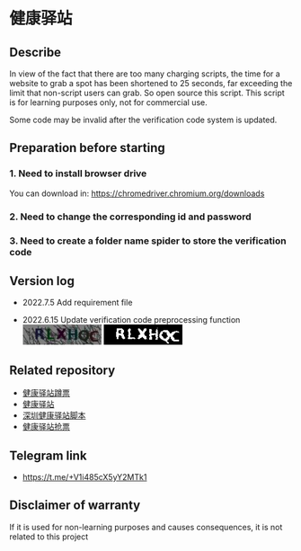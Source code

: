 # 健康驿站

## Describe

In view of the fact that there are too many charging scripts, the time for a website to grab a spot has been shortened to 25 seconds, far exceeding the limit that non-script users can grab. So open source this script. This script is for learning purposes only, not for commercial use.

Some code may be invalid after the verification code system is updated.


## Preparation before starting

### 1. Need to install browser drive
You can download in:
https://chromedriver.chromium.org/downloads

### 2. Need to change the corresponding id and password

### 3. Need to create a folder name spider to store the verification code

## Version log

- 2022.7.5 Add requirement file

- 2022.6.15 Update verification code preprocessing function
  ![before](/spider/code.png)
  ![after](/spider/test.png)

## Related repository

- [健康驿站蹲票](https://github.com/KEXT1977/yizhan)
- [健康驿站](https://github.com/RussellXY/jiankangyizhan)
- [深圳健康驿站脚本](https://github.com/HermanL02/ShenzhenHealthStationAutoReserve)
- [健康驿站抢票](https://github.com/zhong-yy/Grab_HK2SZ_ticket)

## Telegram link

- https://t.me/+V1i485cX5yY2MTk1

## Disclaimer of warranty
If it is used for non-learning purposes and causes consequences, it is not related to this project
